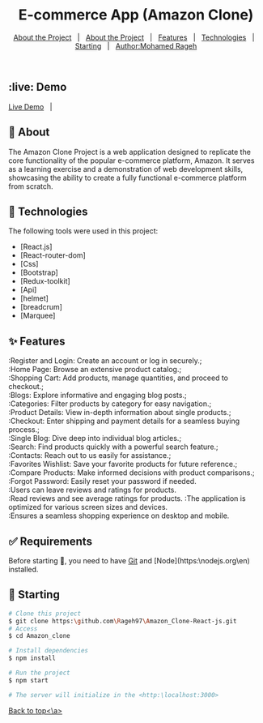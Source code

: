 <h1 align="center">E-commerce App (Amazon Clone)</h1>
<p align="center">
  <a href="#dart-about">About the Project</a> &#xa0; | &#xa0; 
  <a href="#live-Demo">About the Project</a> &#xa0; | &#xa0; 
  <a href="#sparkles-features">Features</a> &#xa0; | &#xa0;
  <a href="#rocket-technologies">Technologies</a> &#xa0; | &#xa0;
  <a href="#checkered_flag-starting">Starting</a> &#xa0; | &#xa0;
  <a href="https://github.com/Rageh97" target="_blank">Author:Mohamed Rageh</a>
</p>

<br>

## :live: Demo

<a href="https://amazon-clone-react-aodj6jaab-rageh97.vercel.app/">Live Demo</a> &#xa0; | &#xa0;

## :dart: About

The Amazon Clone Project is a web application designed to replicate the core functionality of the popular e-commerce platform, Amazon. It serves as a learning exercise and a demonstration of web development skills, showcasing the ability to create a fully functional e-commerce platform from scratch.

## :rocket: Technologies

The following tools were used in this project:

- [React.js]
- [React-router-dom]
- [Css]
- [Bootstrap]
- [Redux-toolkit]
- [Api]
- [helmet]
- [breadcrum]
- [Marquee]

## :sparkles: Features

:Register and Login: Create an account or log in securely.;\
:Home Page: Browse an extensive product catalog.;\
:Shopping Cart: Add products, manage quantities, and proceed to checkout.;\
:Blogs: Explore informative and engaging blog posts.;\
:Categories: Filter products by category for easy navigation.;\
:Product Details: View in-depth information about single products.;\
:Checkout: Enter shipping and payment details for a seamless buying process.;\
:Single Blog: Dive deep into individual blog articles.;\
:Search: Find products quickly with a powerful search feature.;\
:Contacts: Reach out to us easily for assistance.;\
:Favorites Wishlist: Save your favorite products for future reference.;\
:Compare Products: Make informed decisions with product comparisons.;\
:Forgot Password: Easily reset your password if needed.\
:Users can leave reviews and ratings for products.\
:Read reviews and see average ratings for products.
:The application is optimized for various screen sizes and devices.\
:Ensures a seamless shopping experience on desktop and mobile.

## :white_check_mark: Requirements

Before starting :checkered_flag:, you need to have [Git](https:\git-scm.com) and [Node](https:\nodejs.org\en\) installed.

## :checkered_flag: Starting

```bash
# Clone this project
$ git clone https:\github.com\Rageh97\Amazon_Clone-React-js.git
# Access
$ cd Amazon_clone

# Install dependencies
$ npm install

# Run the project
$ npm start

# The server will initialize in the <http:\localhost:3000>
```

<a href="#top">Back to top<\a>
